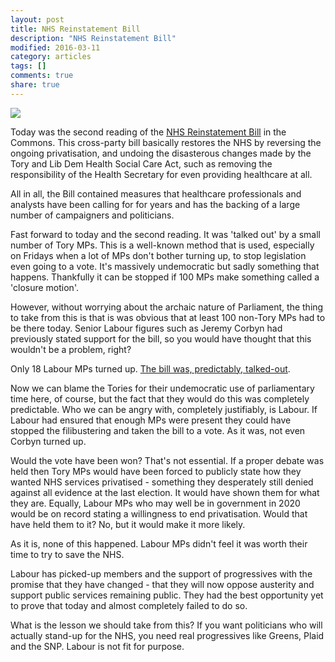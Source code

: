 ```yaml
---
layout: post
title: NHS Reinstatement Bill
description: "NHS Reinstatement Bill"
modified: 2016-03-11
category: articles
tags: []
comments: true
share: true
---
```


<img src="https://images.duckduckgo.com/iu/?u=http%3A%2F%2Ftse1.mm.bing.net%2Fth%3Fid%3DOIP.Mb094c062dc22c140ddfbc5bf85a55cf4o0%26pid%3D15.1&f=1">

Today was the second reading of the <a href="http://www.nhsbill2015.org">NHS Reinstatement
Bill</a> in the Commons. This cross-party bill basically restores the NHS by reversing
the ongoing privatisation, and undoing the disasterous changes made by the Tory and Lib Dem Health
Social Care Act, such as removing the responsibility of the
Health Secretary for even providing healthcare at all.

All in all, the Bill contained measures that healthcare professionals and analysts have
been calling for for years and has the backing of a large number of campaigners and
politicians.

Fast forward to today and the second reading. It was 'talked out' by a small number
of Tory MPs. This is a well-known method that is used, especially on Fridays when a lot of
MPs don't bother turning up, 
to stop legislation even going to a vote. It's massively undemocratic
but sadly something that happens. Thankfully it can be stopped if 100 MPs make something called
a 'closure motion'.

However, without worrying about the archaic nature of Parliament, the thing to take from
this is that is was obvious that at least 100 non-Tory MPs had to be there today. Senior
Labour figures such as Jeremy Corbyn had previously stated support for the bill, so you
would have thought that this wouldn't be a problem, right?

Only 18 Labour MPs turned up. <a href="http://www.independent.co.uk/news/uk/politics/nhs-reinstatement-bill-tory-mps-filibuster-debate-by-talking-about-deporting-foreigners-for-hours-a6925781.html">
The bill was, predictably, talked-out</a>.

Now we can blame the Tories for their undemocratic use of parliamentary time here, of
course, but the fact that they would do this was completely predictable. Who we can
be angry with, completely justifiably, is Labour. If Labour had ensured that enough
MPs were present they could have stopped the filibustering and taken the bill to a vote.
As it was, not even Corbyn turned up.

Would the vote have been won? That's not essential. If a proper debate was held
then Tory MPs would have been forced to publicly state how they wanted NHS services
privatised - something they desperately still denied against all evidence at the last
election. It would have shown them for what they are. Equally, Labour MPs who may well
be in government in 2020 would be on record stating a willingness to end privatisation.
Would that have held them to it? No, but it would make it more likely.

As it is, none of this happened. Labour MPs didn't feel it was worth their time to
try to save the NHS.

Labour has picked-up members and the support of progressives with the promise that they
have changed - that they will now oppose austerity and support public services remaining
public. They had the best opportunity yet to prove that today and almost completely
failed to do so.

What is the lesson we should take from this? If you want politicians who will actually
stand-up for the NHS, you need real progressives like Greens, Plaid and the SNP. Labour
is not fit for purpose.
